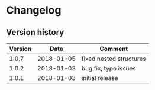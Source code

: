 # Changelog


## Version history

| Version        | Date           | Comment  |
| -------------- | -------------- | -------- |
| 1.0.7          | 2018-01-05     | fixed nested structures | 
| 1.0.2          | 2018-01-03     | bug fix, typo issues  |
| 1.0.1          | 2018-01-03     | initial release |

[nodejs-url]: https://nodejs.org/en/
